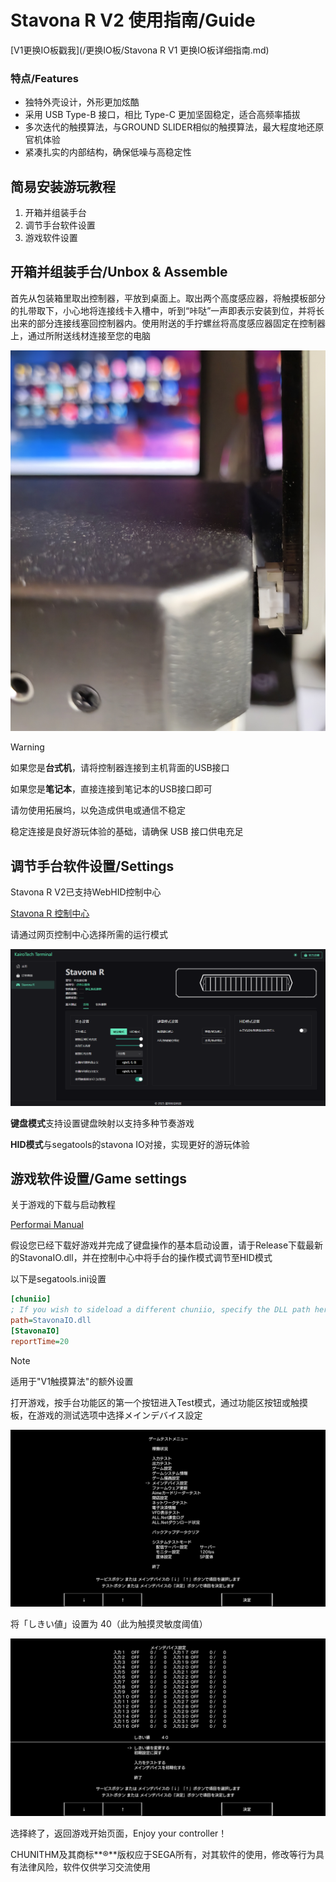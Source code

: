 # Stavona R V2 使用指南/Guide
[V1更换IO板戳我](/更换IO板/Stavona R V1 更换IO板详细指南.md)
### 特点/Features

- 独特外壳设计，外形更加炫酷
- 采用 USB Type-B 接口，相比 Type-C 更加坚固稳定，适合高频率插拔
- 多次迭代的触摸算法，与GROUND SLIDER相似的触摸算法，最大程度地还原官机体验
- 紧凑扎实的内部结构，确保低噪与高稳定性

## 简易安装游玩教程

1. 开箱并组装手台
2. 调节手台软件设置
3. 游戏软件设置

## 开箱并组装手台/Unbox & Assemble

首先从包装箱里取出控制器，平放到桌面上。取出两个高度感应器，将触摸板部分的扎带取下，小心地将连接线卡入槽中，听到“咔哒”一声即表示安装到位，并将长出来的部分连接线塞回控制器内。使用附送的手拧螺丝将高度感应器固定在控制器上，通过所附送线材连接至您的电脑

![控制器连接示意图](Air连接.jpg)


> [!WARNING]
>
> 如果您是**台式机**，请将控制器连接到主机背面的USB接口
>
> 如果您是**笔记本**，直接连接到笔记本的USB接口即可
>
> 请勿使用拓展坞，以免造成供电或通信不稳定
>
> 稳定连接是良好游玩体验的基础，请确保 USB 接口供电充足

## 调节手台软件设置/Settings

Stavona R V2已支持WebHID控制中心

[Stavona R 控制中心](https://terminal.kairotech.net/stavona-r)

请通过网页控制中心选择所需的运行模式

![网页端控制中心](控制中心.png)

**键盘模式**支持设置键盘映射以支持多种节奏游戏

**HID模式**与segatools的stavona IO对接，实现更好的游玩体验

## 游戏软件设置/Game settings

关于游戏的下载与启动教程

[Performai Manual](https://performai.evilleaker.com/manual/)

假设您已经下载好游戏并完成了键盘操作的基本启动设置，请于Release下载最新的StavonaIO.dll，并在控制中心中将手台的操作模式调节至HID模式

以下是segatools.ini设置

```ini
[chuniio]
; If you wish to sideload a different chuniio, specify the DLL path here
path=StavonaIO.dll
[StavonaIO]
reportTime=20
```

> [!NOTE]
>
> 适用于"V1触摸算法"的额外设置

打开游戏，按手台功能区的第一个按钮进入Test模式，通过功能区按钮或触摸板，在游戏的测试选项中选择メインデバイス設定

![游戏测试01](游戏测试01.png)

将「しきい値」设置为 40（此为触摸灵敏度阈值）

![游戏测试02](游戏测试02.png)

选择終了，返回游戏开始页面，Enjoy your controller！

CHUNITHM及其商标**®**版权应于SEGA所有，对其软件的使用，修改等行为具有法律风险，软件仅供学习交流使用

